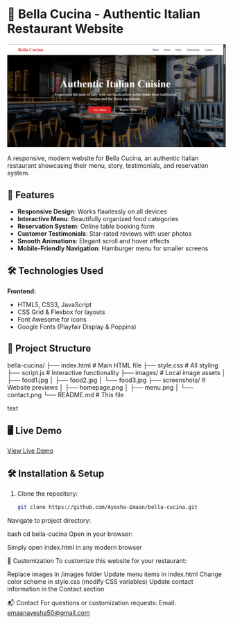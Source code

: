 # 🍝 Bella Cucina - Authentic Italian Restaurant Website

![Bella Cucina Home Page](SS1.png)

A responsive, modern website for Bella Cucina, an authentic Italian restaurant showcasing their menu, story, testimonials, and reservation system.

## 🚀 Features

- **Responsive Design**: Works flawlessly on all devices
- **Interactive Menu**: Beautifully organized food categories
- **Reservation System**: Online table booking form
- **Customer Testimonials**: Star-rated reviews with user photos
- **Smooth Animations**: Elegant scroll and hover effects
- **Mobile-Friendly Navigation**: Hamburger menu for smaller screens

## 🛠 Technologies Used

**Frontend:**
- HTML5, CSS3, JavaScript
- CSS Grid & Flexbox for layouts
- Font Awesome for icons
- Google Fonts (Playfair Display & Poppins)

## 📂 Project Structure

bella-cucina/
├── index.html # Main HTML file
├── style.css # All styling
├── script.js # Interactive functionality
├── images/ # Local image assets
│ ├── food1.jpg
│ ├── food2.jpg
│ └── food3.jpg
├── screenshots/ # Website previews
│ ├── homepage.png
│ ├── menu.png
│ └── contact.png
└── README.md # This file

text

## 🖥️ Live Demo

[View Live Demo](https://ayesha-emaan.github.io/Italian-Restaurant-Website/) 

## 🛠️ Installation & Setup

1. Clone the repository:
   ```bash
   git clone https://github.com/Ayesha-Emaan/bella-cucina.git
Navigate to project directory:

bash
cd bella-cucina
Open in your browser:

Simply open index.html in any modern browser

📝 Customization
To customize this website for your restaurant:

Replace images in /images folder
Update menu items in index.html
Change color scheme in style.css (modify CSS variables)
Update contact information in the Contact section

📬 Contact
For questions or customization requests:
Email: emaanayesha50@gmail.com

